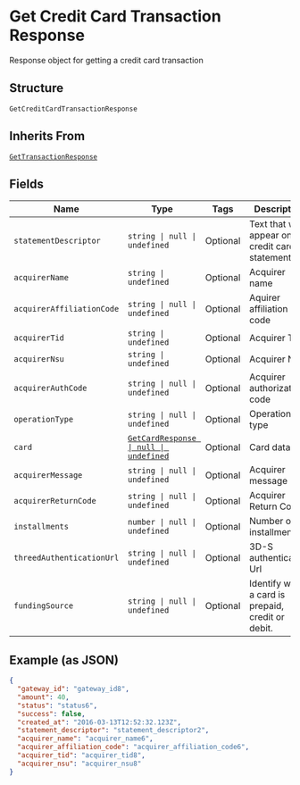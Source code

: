 
# Get Credit Card Transaction Response

Response object for getting a credit card transaction

## Structure

`GetCreditCardTransactionResponse`

## Inherits From

[`GetTransactionResponse`](../../doc/models/get-transaction-response.md)

## Fields

| Name | Type | Tags | Description |
|  --- | --- | --- | --- |
| `statementDescriptor` | `string \| null \| undefined` | Optional | Text that will appear on the credit card's statement |
| `acquirerName` | `string \| undefined` | Optional | Acquirer name |
| `acquirerAffiliationCode` | `string \| null \| undefined` | Optional | Aquirer affiliation code |
| `acquirerTid` | `string \| undefined` | Optional | Acquirer TID |
| `acquirerNsu` | `string \| undefined` | Optional | Acquirer NSU |
| `acquirerAuthCode` | `string \| null \| undefined` | Optional | Acquirer authorization code |
| `operationType` | `string \| null \| undefined` | Optional | Operation type |
| `card` | [`GetCardResponse \| null \| undefined`](../../doc/models/get-card-response.md) | Optional | Card data |
| `acquirerMessage` | `string \| null \| undefined` | Optional | Acquirer message |
| `acquirerReturnCode` | `string \| null \| undefined` | Optional | Acquirer Return Code |
| `installments` | `number \| null \| undefined` | Optional | Number of installments |
| `threedAuthenticationUrl` | `string \| null \| undefined` | Optional | 3D-S authentication Url |
| `fundingSource` | `string \| null \| undefined` | Optional | Identify when a card is prepaid, credit or debit. |

## Example (as JSON)

```json
{
  "gateway_id": "gateway_id8",
  "amount": 40,
  "status": "status6",
  "success": false,
  "created_at": "2016-03-13T12:52:32.123Z",
  "statement_descriptor": "statement_descriptor2",
  "acquirer_name": "acquirer_name6",
  "acquirer_affiliation_code": "acquirer_affiliation_code6",
  "acquirer_tid": "acquirer_tid8",
  "acquirer_nsu": "acquirer_nsu8"
}
```

